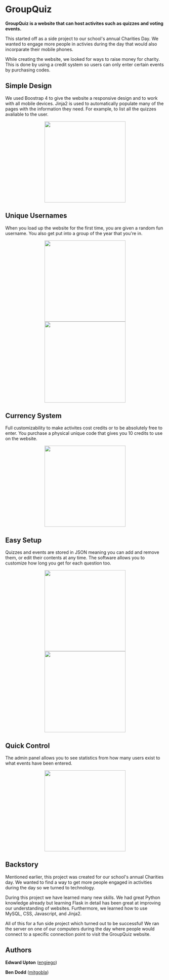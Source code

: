 # GroupQuiz

**GroupQuiz is a website that can host activites such as quizzes and voting events.**

This started off as a side project to our school's annual Charities Day. We wanted to engage more people in activies during the day that would also incorparate their mobile phones.

While creating the website, we looked for ways to raise money for charity. This is done by using a credit system so users can only enter certain events by purchasing codes.

## Simple Design

We used Boostrap 4 to give the website a responsive design and to work with all mobile devices. Jinja2 is used to automatically populate many of the pages with the information they need. For example, to list all the quizzes avaliable to the user.

<p align="center"><img style="width:256px" src="docs\phone-home-2.png"></p>

## Unique Usernames

When you load up the website for the first time, you are given a random fun username. You also get put into a group of the year that you're in.

<p align="center"><img style="width:256px" src="docs\phone-index.png"><span><img style="width:256px" src="docs\phone-home-1.png"></span></p>

## Currency System

Full customizability to make activites cost credits or to be absolutely free to enter. You purchase a physical unique code that gives you 10 credits to use on the website.

<p align="center"><img style="width:256px" src="docs\phone-credits.png"></p>

## Easy Setup

Quizzes and events are stored in JSON meaning you can add and remove them, or edit their contents at any time. The software allows you to customize how long you get for each question too.

<p align="center"><img style="width:256px" src="docs\phone-quiz-1.png"><span><img style="width:256px" src="docs\phone-quiz-2.png"></span></p>

## Quick Control

The admin panel allows you to see statistics from how many users exist to what events have been entered.

<p align="center"><img style="width:256px" src="docs\phone-admin.png"></p>

## Backstory

Mentioned earlier, this project was created for our school's annual Charities day. We wanted to find a way to get more people engaged in activities during the day so we turned to technology.

During this project we have learned many new skills. We had great Python knowledge already but learning Flask in detail has been great at improving our understanding of websites. Furthermore, we learned how to use MySQL, CSS, Javascript, and Jinja2.

All of this for a fun side project which turned out to be successful! We ran the server on one of our computers during the day where people would connect to a specific connection point to visit the GroupQuiz website. 

## Authors

**Edward Upton** ([engiego](https://www.github.com/engiego))

**Ben Dodd** ([mitgobla](https://www.github.com/mitgobla))
